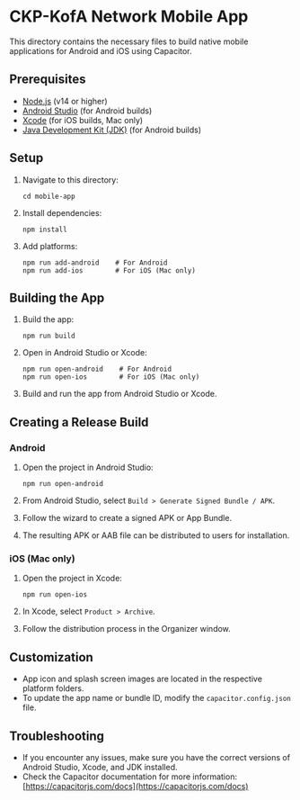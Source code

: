 # CKP-KofA Network Mobile App

This directory contains the necessary files to build native mobile applications for Android and iOS using Capacitor.

## Prerequisites

- [Node.js](https://nodejs.org/) (v14 or higher)
- [Android Studio](https://developer.android.com/studio) (for Android builds)
- [Xcode](https://developer.apple.com/xcode/) (for iOS builds, Mac only)
- [Java Development Kit (JDK)](https://www.oracle.com/java/technologies/javase-jdk11-downloads.html) (for Android builds)

## Setup

1. Navigate to this directory:
   ```
   cd mobile-app
   ```

2. Install dependencies:
   ```
   npm install
   ```

3. Add platforms:
   ```
   npm run add-android    # For Android
   npm run add-ios        # For iOS (Mac only)
   ```

## Building the App

1. Build the app:
   ```
   npm run build
   ```

2. Open in Android Studio or Xcode:
   ```
   npm run open-android    # For Android
   npm run open-ios        # For iOS (Mac only)
   ```

3. Build and run the app from Android Studio or Xcode.

## Creating a Release Build

### Android

1. Open the project in Android Studio:
   ```
   npm run open-android
   ```

2. From Android Studio, select `Build > Generate Signed Bundle / APK`.

3. Follow the wizard to create a signed APK or App Bundle.

4. The resulting APK or AAB file can be distributed to users for installation.

### iOS (Mac only)

1. Open the project in Xcode:
   ```
   npm run open-ios
   ```

2. In Xcode, select `Product > Archive`.

3. Follow the distribution process in the Organizer window.

## Customization

- App icon and splash screen images are located in the respective platform folders.
- To update the app name or bundle ID, modify the `capacitor.config.json` file.

## Troubleshooting

- If you encounter any issues, make sure you have the correct versions of Android Studio, Xcode, and JDK installed.
- Check the Capacitor documentation for more information: [https://capacitorjs.com/docs](https://capacitorjs.com/docs) 